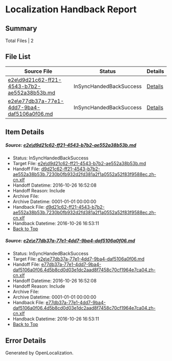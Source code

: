 # <a name='report-top'></a> Localization Handback Report

## Summary
 Total Files | 2

## File List
 Source File | Status | Details 
 ----------- | ------ | ------- 
 [e2e\d9d21c62-ff21-4543-b7b2-ae552a38b53b.md](https://github.com/OpenLocalizationTestOrg/ol-test0/blob/d1b257a530d3fcb5cb4e93c2e3f8b748791dcfca/e2e/d9d21c62-ff21-4543-b7b2-ae552a38b53b.md) | InSyncHandedBackSuccess | [Details](#6d3ed33c7b12ebb535eed82eb28d69b45e8098261)
 [e2e\e77db37a-77e1-4dd7-9ba4-daf5106a0f06.md](https://github.com/OpenLocalizationTestOrg/ol-test0/blob/d1b257a530d3fcb5cb4e93c2e3f8b748791dcfca/e2e/e77db37a-77e1-4dd7-9ba4-daf5106a0f06.md) | InSyncHandedBackSuccess | [Details](#a4545895da2ca61a8f84add858239932f0fa591f2)

## Item Details
##### <a name='6d3ed33c7b12ebb535eed82eb28d69b45e8098261'></a> Source: [e2e\d9d21c62-ff21-4543-b7b2-ae552a38b53b.md](https://github.com/OpenLocalizationTestOrg/ol-test0/blob/d1b257a530d3fcb5cb4e93c2e3f8b748791dcfca/e2e/d9d21c62-ff21-4543-b7b2-ae552a38b53b.md)
* Status: InSyncHandedBackSuccess
* Target File: [e2e\d9d21c62-ff21-4543-b7b2-ae552a38b53b.md](https://github.com/OpenLocalizationTestOrg/ol-test0-zhcn/blob/5b41d5d68b22bd047357281530f31226c692b50a/e2e/d9d21c62-ff21-4543-b7b2-ae552a38b53b.md)
* Handoff File: [d9d21c62-ff21-4543-b7b2-ae552a38b53b.7230b0fb932d2fd381a2f1a0552a52f83f9588ec.zh-cn.xlf](https://github.com/OpenLocalizationTestOrg/ol-test0-handoff/blob/29f22009acb68dafe01737ea3906f4494ab29462/ol-handoff/OpenLocalizationTestOrg/ol-test0-zhcn/shujia/ht/d9d21c62-ff21-4543-b7b2-ae552a38b53b.7230b0fb932d2fd381a2f1a0552a52f83f9588ec.zh-cn.xlf)
* Handoff Datetime: 2016-10-26 16:52:08
* Handoff Reason: Include
* Archive File: 
* Archive Datetime: 0001-01-01 00:00:00
* Handback File: [d9d21c62-ff21-4543-b7b2-ae552a38b53b.7230b0fb932d2fd381a2f1a0552a52f83f9588ec.zh-cn.xlf](https://github.com/OpenLocalizationTestOrg/ol-test0-handback/blob/4bdacbc2e780efdcf09baa296003b4bf1436e64f/ol-handback/OpenLocalizationTestOrg/ol-test0-zhcn/shujia/ht/d9d21c62-ff21-4543-b7b2-ae552a38b53b.7230b0fb932d2fd381a2f1a0552a52f83f9588ec.zh-cn.xlf)
* Handback Datetime: 2016-10-26 16:53:11
* [Back to Top](#report-top)

##### <a name='a4545895da2ca61a8f84add858239932f0fa591f2'></a> Source: [e2e\e77db37a-77e1-4dd7-9ba4-daf5106a0f06.md](https://github.com/OpenLocalizationTestOrg/ol-test0/blob/d1b257a530d3fcb5cb4e93c2e3f8b748791dcfca/e2e/e77db37a-77e1-4dd7-9ba4-daf5106a0f06.md)
* Status: InSyncHandedBackSuccess
* Target File: [e2e\e77db37a-77e1-4dd7-9ba4-daf5106a0f06.md](https://github.com/OpenLocalizationTestOrg/ol-test0-zhcn/blob/5b41d5d68b22bd047357281530f31226c692b50a/e2e/e77db37a-77e1-4dd7-9ba4-daf5106a0f06.md)
* Handoff File: [e77db37a-77e1-4dd7-9ba4-daf5106a0f06.4d5b8cd0d03e1dc2aad8f7458c70cf1964e7ca04.zh-cn.xlf](https://github.com/OpenLocalizationTestOrg/ol-test0-handoff/blob/29f22009acb68dafe01737ea3906f4494ab29462/ol-handoff/OpenLocalizationTestOrg/ol-test0-zhcn/shujia/ht/e77db37a-77e1-4dd7-9ba4-daf5106a0f06.4d5b8cd0d03e1dc2aad8f7458c70cf1964e7ca04.zh-cn.xlf)
* Handoff Datetime: 2016-10-26 16:52:08
* Handoff Reason: Include
* Archive File: 
* Archive Datetime: 0001-01-01 00:00:00
* Handback File: [e77db37a-77e1-4dd7-9ba4-daf5106a0f06.4d5b8cd0d03e1dc2aad8f7458c70cf1964e7ca04.zh-cn.xlf](https://github.com/OpenLocalizationTestOrg/ol-test0-handback/blob/4bdacbc2e780efdcf09baa296003b4bf1436e64f/ol-handback/OpenLocalizationTestOrg/ol-test0-zhcn/shujia/ht/e77db37a-77e1-4dd7-9ba4-daf5106a0f06.4d5b8cd0d03e1dc2aad8f7458c70cf1964e7ca04.zh-cn.xlf)
* Handback Datetime: 2016-10-26 16:53:11
* [Back to Top](#report-top)


## Error Details

Generated by OpenLocalization.
